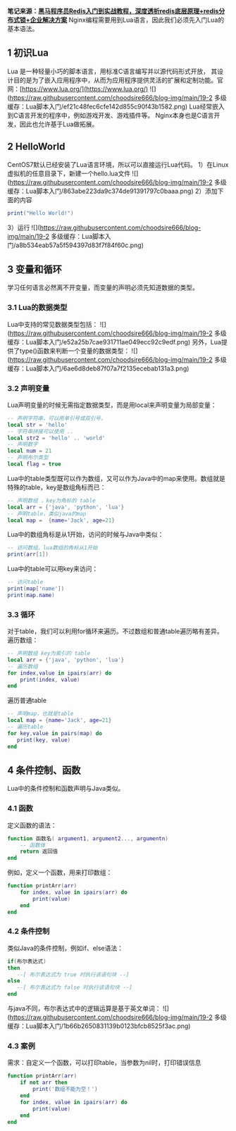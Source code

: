**笔记来源：**[**黑马程序员Redis入门到实战教程，深度透析redis底层原理+redis分布式锁+企业解决方案**](https://www.bilibili.com/video/BV1cr4y1671t/?spm_id_from=333.337.search-card.all.click&vd_source=e8046ccbdc793e09a75eb61fe8e84a30)
Nginx编程需要用到Lua语言，因此我们必须先入门Lua的基本语法。
## 1 初识Lua
Lua 是一种轻量小巧的脚本语言，用标准C语言编写并以源代码形式开放， 其设计目的是为了嵌入应用程序中，从而为应用程序提供灵活的扩展和定制功能。官网：[https://www.lua.org/](https://www.lua.org/)
![](https://raw.githubusercontent.com/choodsire666/blog-img/main/19-2 多级缓存：Lua脚本入门/ef21c48fec6cfe142d855c90f43b1582.png)
Lua经常嵌入到C语言开发的程序中，例如游戏开发、游戏插件等。
Nginx本身也是C语言开发，因此也允许基于Lua做拓展。
## 2 HelloWorld
CentOS7默认已经安装了Lua语言环境，所以可以直接运行Lua代码。
1）在Linux虚拟机的任意目录下，新建一个hello.lua文件
![](https://raw.githubusercontent.com/choodsire666/blog-img/main/19-2 多级缓存：Lua脚本入门/863abe223da9c374de91391797c0baaa.png)
2）添加下面的内容
```lua
print("Hello World!")
```
3）运行
![](https://raw.githubusercontent.com/choodsire666/blog-img/main/19-2 多级缓存：Lua脚本入门/a8b534eab57a5f594397d83f7f84f60c.png)
## 3 变量和循环
学习任何语言必然离不开变量，而变量的声明必须先知道数据的类型。
### 3.1 Lua的数据类型
Lua中支持的常见数据类型包括：
![](https://raw.githubusercontent.com/choodsire666/blog-img/main/19-2 多级缓存：Lua脚本入门/e52a25b7cae931711ae049ecc92c9edf.png)
另外，Lua提供了type()函数来判断一个变量的数据类型：
![](https://raw.githubusercontent.com/choodsire666/blog-img/main/19-2 多级缓存：Lua脚本入门/6ae6d8deb87f07a7f2135ecebab131a3.png) 
### 3.2 声明变量
Lua声明变量的时候无需指定数据类型，而是用local来声明变量为局部变量：
```lua
-- 声明字符串，可以用单引号或双引号，
local str = 'hello'
-- 字符串拼接可以使用 ..
local str2 = 'hello' .. 'world'
-- 声明数字
local num = 21
-- 声明布尔类型
local flag = true
```
Lua中的table类型既可以作为数组，又可以作为Java中的map来使用。数组就是特殊的table，key是数组角标而已：
```lua
-- 声明数组 ，key为角标的 table
local arr = {'java', 'python', 'lua'}
-- 声明table，类似java的map
local map =  {name='Jack', age=21}
```

Lua中的数组角标是从1开始，访问的时候与Java中类似：
```lua
-- 访问数组，lua数组的角标从1开始
print(arr[1])
```

Lua中的table可以用key来访问：
```lua
-- 访问table
print(map['name'])
print(map.name)
```
### 3.3 循环
对于table，我们可以利用for循环来遍历。不过数组和普通table遍历略有差异。
遍历数组：
```lua
-- 声明数组 key为索引的 table
local arr = {'java', 'python', 'lua'}
-- 遍历数组
for index,value in ipairs(arr) do
    print(index, value) 
end
```

遍历普通table
```lua
-- 声明map，也就是table
local map = {name='Jack', age=21}
-- 遍历table
for key,value in pairs(map) do
   print(key, value) 
end
```
## 4 条件控制、函数
Lua中的条件控制和函数声明与Java类似。
### 4.1 函数
定义函数的语法：
```lua
function 函数名( argument1, argument2..., argumentn)
    -- 函数体
    return 返回值
end
```

例如，定义一个函数，用来打印数组：
```lua
function printArr(arr)
    for index, value in ipairs(arr) do
        print(value)
    end
end
```

### 4.2 条件控制
类似Java的条件控制，例如if、else语法：
```lua
if(布尔表达式)
then
   --[ 布尔表达式为 true 时执行该语句块 --]
else
   --[ 布尔表达式为 false 时执行该语句块 --]
end
```
与java不同，布尔表达式中的逻辑运算是基于英文单词：
![](https://raw.githubusercontent.com/choodsire666/blog-img/main/19-2 多级缓存：Lua脚本入门/1b66b2650831139b0123bfcb8525f3ac.png)
### 4.3 案例
需求：自定义一个函数，可以打印table，当参数为nil时，打印错误信息
```lua
function printArr(arr)
    if not arr then
        print('数组不能为空！')
    end
    for index, value in ipairs(arr) do
        print(value)
    end
end
```

